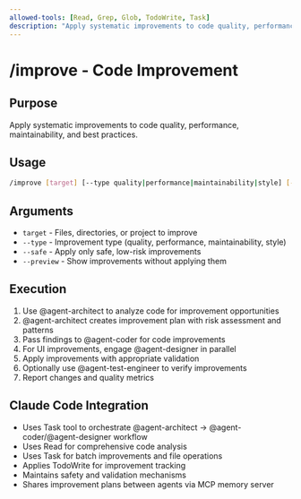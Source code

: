 ```yaml
---
allowed-tools: [Read, Grep, Glob, TodoWrite, Task]
description: "Apply systematic improvements to code quality, performance, and maintainability"
---
```


# /improve - Code Improvement

## Purpose

Apply systematic improvements to code quality, performance, maintainability, and best practices.

## Usage

```bash
/improve [target] [--type quality|performance|maintainability|style] [--safe]
```

## Arguments

- `target` - Files, directories, or project to improve
- `--type` - Improvement type (quality, performance, maintainability, style)
- `--safe` - Apply only safe, low-risk improvements
- `--preview` - Show improvements without applying them

## Execution

1. Use @agent-architect to analyze code for improvement opportunities
2. @agent-architect creates improvement plan with risk assessment and patterns
3. Pass findings to @agent-coder for code improvements
4. For UI improvements, engage @agent-designer in parallel
5. Apply improvements with appropriate validation
6. Optionally use @agent-test-engineer to verify improvements
7. Report changes and quality metrics

## Claude Code Integration

- Uses Task tool to orchestrate @agent-architect → @agent-coder/@agent-designer workflow
- Uses Read for comprehensive code analysis
- Uses Task for batch improvements and file operations
- Applies TodoWrite for improvement tracking
- Maintains safety and validation mechanisms
- Shares improvement plans between agents via MCP memory server
